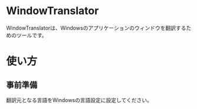 # WindowTranslator

WindowTranslatorは、Windowsのアプリケーションのウィンドウを翻訳するためのツールです。

# 使い方

## 事前準備

翻訳元となる言語をWindowsの言語設定に設定してください。